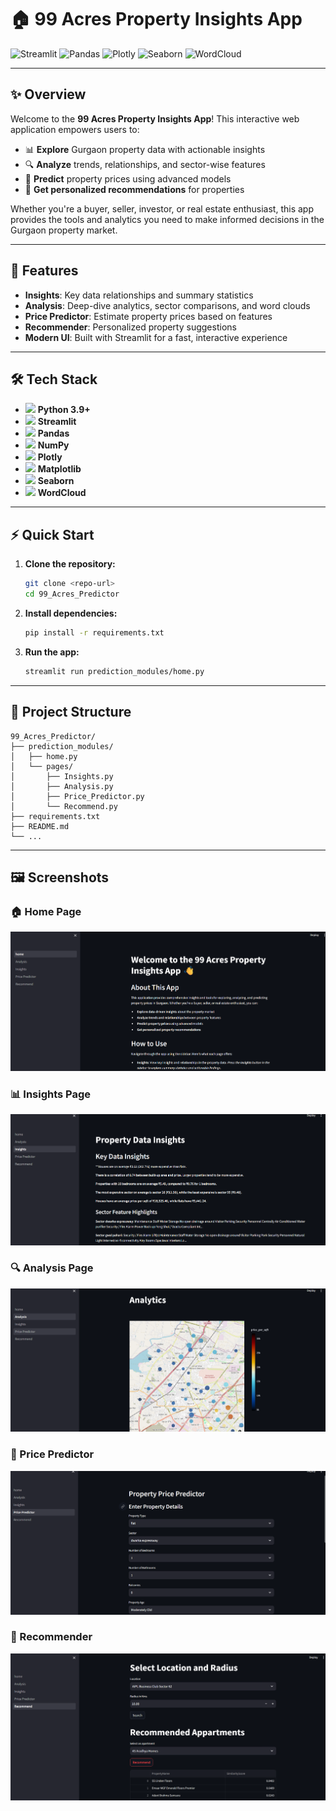# 🏠 99 Acres Property Insights App

![Streamlit](https://img.shields.io/badge/Built%20With-Streamlit-red?logo=streamlit)
![Pandas](https://img.shields.io/badge/Pandas-Data%20Analysis-blue?logo=pandas)
![Plotly](https://img.shields.io/badge/Plotly-Interactive%20Plots-orange?logo=plotly)
![Seaborn](https://img.shields.io/badge/Seaborn-Statistical%20Plots-cyan?logo=seaborn)
![WordCloud](https://img.shields.io/badge/WordCloud-Text%20Visualization-lightgrey?logo=python)

---

## ✨ Overview

Welcome to the **99 Acres Property Insights App**! This interactive web application empowers users to:
- 📊 **Explore** Gurgaon property data with actionable insights
- 🔍 **Analyze** trends, relationships, and sector-wise features
- 💸 **Predict** property prices using advanced models
- 🏡 **Get personalized recommendations** for properties

Whether you're a buyer, seller, investor, or real estate enthusiast, this app provides the tools and analytics you need to make informed decisions in the Gurgaon property market.

---

## 🚀 Features

- **Insights**: Key data relationships and summary statistics
- **Analysis**: Deep-dive analytics, sector comparisons, and word clouds
- **Price Predictor**: Estimate property prices based on features
- **Recommender**: Personalized property suggestions
- **Modern UI**: Built with Streamlit for a fast, interactive experience

---

## 🛠️ Tech Stack

- <img src="https://cdn.jsdelivr.net/gh/devicons/devicon/icons/python/python-original.svg" width="24"/> **Python 3.9+**
- <img src="https://cdn.jsdelivr.net/gh/devicons/devicon/icons/streamlit/streamlit-original.svg" width="24"/> **Streamlit**
- <img src="https://cdn.jsdelivr.net/gh/devicons/devicon/icons/pandas/pandas-original.svg" width="24"/> **Pandas**
- <img src="https://cdn.jsdelivr.net/gh/devicons/devicon/icons/numpy/numpy-original.svg" width="24"/> **NumPy**
- <img src="https://cdn.jsdelivr.net/gh/devicons/devicon/icons/plotly/plotly-original.svg" width="24"/> **Plotly**
- <img src="https://cdn.jsdelivr.net/gh/devicons/devicon/icons/matplotlib/matplotlib-original.svg" width="24"/> **Matplotlib**
- <img src="https://cdn.jsdelivr.net/gh/devicons/devicon/icons/seaborn/seaborn-original.svg" width="24"/> **Seaborn**
- <img src="https://cdn.jsdelivr.net/gh/devicons/devicon/icons/python/python-original.svg" width="24"/> **WordCloud**

---

## ⚡ Quick Start

1. **Clone the repository:**
   ```bash
   git clone <repo-url>
   cd 99_Acres_Predictor
   ```
2. **Install dependencies:**
   ```bash
   pip install -r requirements.txt
   ```
3. **Run the app:**
   ```bash
   streamlit run prediction_modules/home.py
   ```

---

## 📂 Project Structure

```
99_Acres_Predictor/
├── prediction_modules/
│   ├── home.py
│   └── pages/
│       ├── Insights.py
│       ├── Analysis.py
│       ├── Price_Predictor.py
│       └── Recommend.py
├── requirements.txt
├── README.md
└── ...
```

---


## 🖼️ Screenshots

### 🏠 Home Page
![Home Page](demo/home_page.png)

### 📊 Insights Page
![Insights Page](demo/Insights.png)

### 🔍 Analysis Page
![Analysis Page](demo/analysis.png)

### 💸 Price Predictor
![Price Predictor](demo/Price%20Predictor.png)

### 🏡 Recommender
![Recommender](demo/Recommender.png)

